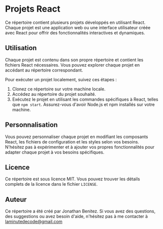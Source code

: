 # Projets React

Ce répertoire contient plusieurs projets développés en utilisant React. Chaque projet est une application web ou une interface utilisateur créée avec React pour offrir des fonctionnalités interactives et dynamiques.

## Utilisation

Chaque projet est contenu dans son propre répertoire et contient les fichiers React nécessaires. Vous pouvez explorer chaque projet en accédant au répertoire correspondant.

Pour exécuter un projet localement, suivez ces étapes :

1. Clonez ce répertoire sur votre machine locale.
2. Accédez au répertoire du projet souhaité.
3. Exécutez le projet en utilisant les commandes spécifiques à React, telles que `npm start`. Assurez-vous d'avoir Node.js et npm installés sur votre machine.

## Personnalisation

Vous pouvez personnaliser chaque projet en modifiant les composants React, les fichiers de configuration et les styles selon vos besoins. N'hésitez pas à expérimenter et à ajouter vos propres fonctionnalités pour adapter chaque projet à vos besoins spécifiques.

## Licence

Ce répertoire est sous licence MIT. Vous pouvez trouver les détails complets de la licence dans le fichier `LICENSE`.

## Auteur

Ce répertoire a été créé par Jonathan Benitez. Si vous avez des questions, des suggestions ou avez besoin d'aide, n'hésitez pas à me contacter à laminutedecode@gmail.com
